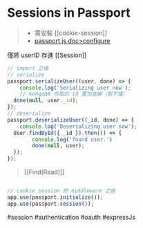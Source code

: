# Sessions in Passport
>- 需安裝 [[cookie-session]]
>- [passport.js doc>configure](https://www.passportjs.org/docs/configure/)

僅將 userID 存進 [[Session]]

```js
// import 之後
// serialize
passport.serializeUser((user, done) => {
	console.log('Serializing user now');
	// mongoDB 存取的 id 要加底線（我不懂）
  done(null, user._id);
});
// deserialize
passport.deserializeUser((_id, done) => {
	console.log('Deserializing user now');
  User.findById({ _id }).then(() => {
		console.log('found user.')
		done(null, user);
  });
});
```
>[[Find(Read)]]
```js

// cookie session 的 middleware 之後
app.use(passport.initialize());
app.use(passport.session());
```

#session #authentication #oauth #expressJs 